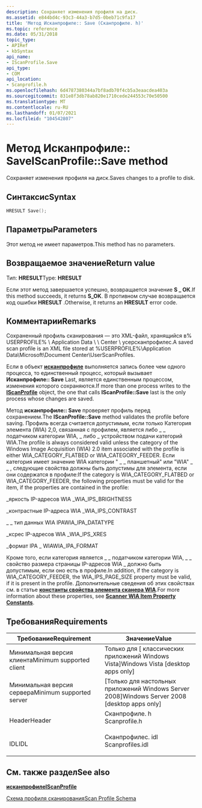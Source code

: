 ```yaml
---
description: Сохраняет изменения профиля на диск.
ms.assetid: e844bd4c-93c3-44a3-b7d5-0beb71c9fa17
title: 'Метод Исканпрофиле:: Save (Сканпрофиле. h)'
ms.topic: reference
ms.date: 05/31/2018
topic_type:
- APIRef
- kbSyntax
api_name:
- IScanProfile.Save
api_type:
- COM
api_location:
- Scanprofile.h
ms.openlocfilehash: 6d4787380344a7bf8adb70f4cb5a3eaacdea403a
ms.sourcegitcommit: 831e8f3db78ab820e1710cede244553c70e50500
ms.translationtype: MT
ms.contentlocale: ru-RU
ms.lasthandoff: 01/07/2021
ms.locfileid: "104542807"
---
```

# <a name="iscanprofilesave-method"></a><span data-ttu-id="7dc38-103">Метод Исканпрофиле:: Save</span><span class="sxs-lookup"><span data-stu-id="7dc38-103">IScanProfile::Save method</span></span>

<span data-ttu-id="7dc38-104">Сохраняет изменения профиля на диск.</span><span class="sxs-lookup"><span data-stu-id="7dc38-104">Saves changes to a profile to disk.</span></span>

## <a name="syntax"></a><span data-ttu-id="7dc38-105">Синтаксис</span><span class="sxs-lookup"><span data-stu-id="7dc38-105">Syntax</span></span>


```C++
HRESULT Save();
```



## <a name="parameters"></a><span data-ttu-id="7dc38-106">Параметры</span><span class="sxs-lookup"><span data-stu-id="7dc38-106">Parameters</span></span>

<span data-ttu-id="7dc38-107">Этот метод не имеет параметров.</span><span class="sxs-lookup"><span data-stu-id="7dc38-107">This method has no parameters.</span></span>

## <a name="return-value"></a><span data-ttu-id="7dc38-108">Возвращаемое значение</span><span class="sxs-lookup"><span data-stu-id="7dc38-108">Return value</span></span>

<span data-ttu-id="7dc38-109">Тип: **HRESULT**</span><span class="sxs-lookup"><span data-stu-id="7dc38-109">Type: **HRESULT**</span></span>

<span data-ttu-id="7dc38-110">Если этот метод завершается успешно, возвращается значение **S \_ ОК**.</span><span class="sxs-lookup"><span data-stu-id="7dc38-110">If this method succeeds, it returns **S\_OK**.</span></span> <span data-ttu-id="7dc38-111">В противном случае возвращается код ошибки **HRESULT** .</span><span class="sxs-lookup"><span data-stu-id="7dc38-111">Otherwise, it returns an **HRESULT** error code.</span></span>

## <a name="remarks"></a><span data-ttu-id="7dc38-112">Комментарии</span><span class="sxs-lookup"><span data-stu-id="7dc38-112">Remarks</span></span>

<span data-ttu-id="7dc38-113">Сохраненный профиль сканирования — это XML-файл, хранящийся в% USERPROFILE% \\ Application Data \\ \\ Center \\ усерсканпрофилес.</span><span class="sxs-lookup"><span data-stu-id="7dc38-113">A saved scan profile is an XML file stored at %USERPROFILE%\\Application Data\\Microsoft\\Document Center\\UserScanProfiles.</span></span>

<span data-ttu-id="7dc38-114">Если в объект [**исканпрофиле**](-wia-iscanprofile.md) выполняется запись более чем одного процесса, то единственный процесс, который вызывает **Исканпрофиле:: Save** Last, является единственным процессом, изменения которого сохраняются.</span><span class="sxs-lookup"><span data-stu-id="7dc38-114">If more than one process writes to the [**IScanProfile**](-wia-iscanprofile.md) object, the one that calls **IScanProfile::Save** last is the only process whose changes are saved.</span></span>

<span data-ttu-id="7dc38-115">Метод **исканпрофиле:: Save** проверяет профиль перед сохранением.</span><span class="sxs-lookup"><span data-stu-id="7dc38-115">The **IScanProfile::Save** method validates the profile before saving.</span></span> <span data-ttu-id="7dc38-116">Профиль всегда считается допустимым, если только Категория элемента (WIA) 2,0, связанная с профилем, является либо \_ \_ податчиком категории WIA, \_ либо \_ устройством подачи категорий WIA.</span><span class="sxs-lookup"><span data-stu-id="7dc38-116">The profile is always considered valid unless the category of the Windows Image Acquisition (WIA) 2.0 item associated with the profile is either WIA\_CATEGORY\_FLATBED or WIA\_CATEGORY\_FEEDER.</span></span> <span data-ttu-id="7dc38-117">Если категория имеет значение WIA категории " \_ \_ планшетный" или "WIA" \_ \_ , следующие свойства должны быть допустимы для элемента, если они содержатся в профиле:</span><span class="sxs-lookup"><span data-stu-id="7dc38-117">If the category is WIA\_CATEGORY\_FLATBED or WIA\_CATEGORY\_FEEDER, the following properties must be valid for the item, if the properties are contained in the profile:</span></span>

<span data-ttu-id="7dc38-118">\_яркость IP-адресов WIA \_</span><span class="sxs-lookup"><span data-stu-id="7dc38-118">WIA\_IPS\_BRIGHTNESS</span></span>

<span data-ttu-id="7dc38-119">\_контрастные IP-адреса WIA \_</span><span class="sxs-lookup"><span data-stu-id="7dc38-119">WIA\_IPS\_CONTRAST</span></span>

<span data-ttu-id="7dc38-120">\_ \_ тип данных WIA IPA</span><span class="sxs-lookup"><span data-stu-id="7dc38-120">WIA\_IPA\_DATATYPE</span></span>

<span data-ttu-id="7dc38-121">\_ксрес IP-адресов WIA \_</span><span class="sxs-lookup"><span data-stu-id="7dc38-121">WIA\_IPS\_XRES</span></span>

<span data-ttu-id="7dc38-122">\_формат IPA \_ WIA</span><span class="sxs-lookup"><span data-stu-id="7dc38-122">WIA\_IPA\_FORMAT</span></span>

<span data-ttu-id="7dc38-123">Кроме того, если категория является \_ \_ податчиком категории WIA, \_ \_ свойство размера страницы IP-адресов WIA \_ должно быть допустимым, если оно есть в профиле.</span><span class="sxs-lookup"><span data-stu-id="7dc38-123">In addition, if the category is WIA\_CATEGORY\_FEEDER, the WIA\_IPS\_PAGE\_SIZE property must be valid, if it is present in the profile.</span></span> <span data-ttu-id="7dc38-124">Дополнительные сведения об этих свойствах см. в статье [**константы свойства элемента сканера WIA**](-wia-wiaitempropscanneritem.md).</span><span class="sxs-lookup"><span data-stu-id="7dc38-124">For more information about these properties, see [**Scanner WIA Item Property Constants**](-wia-wiaitempropscanneritem.md).</span></span>

## <a name="requirements"></a><span data-ttu-id="7dc38-125">Требования</span><span class="sxs-lookup"><span data-stu-id="7dc38-125">Requirements</span></span>



| <span data-ttu-id="7dc38-126">Требование</span><span class="sxs-lookup"><span data-stu-id="7dc38-126">Requirement</span></span> | <span data-ttu-id="7dc38-127">Значение</span><span class="sxs-lookup"><span data-stu-id="7dc38-127">Value</span></span> |
|-------------------------------------|---------------------------------------------------------------------------------------------|
| <span data-ttu-id="7dc38-128">Минимальная версия клиента</span><span class="sxs-lookup"><span data-stu-id="7dc38-128">Minimum supported client</span></span><br/> | <span data-ttu-id="7dc38-129">Только для \[ классических приложений Windows Vista\]</span><span class="sxs-lookup"><span data-stu-id="7dc38-129">Windows Vista \[desktop apps only\]</span></span><br/>                                              |
| <span data-ttu-id="7dc38-130">Минимальная версия сервера</span><span class="sxs-lookup"><span data-stu-id="7dc38-130">Minimum supported server</span></span><br/> | <span data-ttu-id="7dc38-131">\[Только для настольных приложений Windows Server 2008\]</span><span class="sxs-lookup"><span data-stu-id="7dc38-131">Windows Server 2008 \[desktop apps only\]</span></span><br/>                                        |
| <span data-ttu-id="7dc38-132">Header</span><span class="sxs-lookup"><span data-stu-id="7dc38-132">Header</span></span><br/>                   | <dl> <span data-ttu-id="7dc38-133"><dt>Сканпрофиле. h</dt></span><span class="sxs-lookup"><span data-stu-id="7dc38-133"><dt>Scanprofile.h</dt></span></span> </dl>    |
| <span data-ttu-id="7dc38-134">IDL</span><span class="sxs-lookup"><span data-stu-id="7dc38-134">IDL</span></span><br/>                      | <dl> <span data-ttu-id="7dc38-135"><dt>Сканпрофилес. idl</dt></span><span class="sxs-lookup"><span data-stu-id="7dc38-135"><dt>Scanprofiles.idl</dt></span></span> </dl> |



## <a name="see-also"></a><span data-ttu-id="7dc38-136">См. также раздел</span><span class="sxs-lookup"><span data-stu-id="7dc38-136">See also</span></span>

<dl> <dt>

[<span data-ttu-id="7dc38-137">**исканпрофиле**</span><span class="sxs-lookup"><span data-stu-id="7dc38-137">**IScanProfile**</span></span>](-wia-iscanprofile.md)
</dt> <dt>

[<span data-ttu-id="7dc38-138">Схема профиля сканирования</span><span class="sxs-lookup"><span data-stu-id="7dc38-138">Scan Profile Schema</span></span>](-wia-scan-profile-schema.md)
</dt> </dl>

 

 




